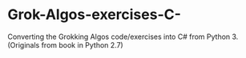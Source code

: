 # Grok-Algos-exercises-C-
Converting the Grokking Algos code/exercises into C# from Python 3. (Originals from book in Python 2.7)
